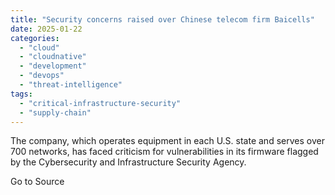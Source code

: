 ```yaml
---
title: "Security concerns raised over Chinese telecom firm Baicells"
date: 2025-01-22
categories: 
  - "cloud"
  - "cloudnative"
  - "development"
  - "devops"
  - "threat-intelligence"
tags: 
  - "critical-infrastructure-security"
  - "supply-chain"
---
```


The company, which operates equipment in each U.S. state and serves over 700 networks, has faced criticism for vulnerabilities in its firmware flagged by the Cybersecurity and Infrastructure Security Agency.

Go to Source
